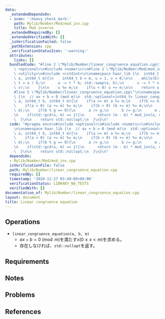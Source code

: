 ```yaml
---
data:
  _extendedDependsOn:
  - icon: ':heavy_check_mark:'
    path: Mylib/Number/Mod/mod_inv.cpp
    title: Mod inverse
  _extendedRequiredBy: []
  _extendedVerifiedWith: []
  _isVerificationFailed: false
  _pathExtension: cpp
  _verificationStatusIcon: ':warning:'
  attributes:
    links: []
  bundledCode: "#line 2 \"Mylib/Number/linear_congruence_equation.cpp\"\n#include\
    \ <optional>\n#include <numeric>\n#line 2 \"Mylib/Number/Mod/mod_inv.cpp\"\n#include\
    \ <utility>\n#include <cstdint>\n\nnamespace haar_lib {\n  int64_t mod_inv(int64_t\
    \ a, int64_t m){\n    int64_t b = m, u = 1, v = 0;\n\n    while(b){\n      int64_t\
    \ t = a / b;\n      a -= t * b; std::swap(a, b);\n      u -= t * v; std::swap(u,\
    \ v);\n    }\n\n    u %= m;\n    if(u < 0) u += m;\n\n    return u;\n  }\n}\n\
    #line 5 \"Mylib/Number/linear_congruence_equation.cpp\"\n\nnamespace haar_lib\
    \ {\n  // ax + b = 0 (mod m)\n  std::optional<int64_t> linear_congruence_equation(int64_t\
    \ a, int64_t b, int64_t m){\n    if(a >= m) a %= m;\n    if(b >= m) b %= m;\n\
    \    if(a < 0) (a += m) %= m;\n    if(b < 0) (b += m) %= m;\n\n    auto g = std::gcd(a,\
    \ m);\n    if(b % g == 0){\n      a /= g;\n      b /= g;\n      m /= g;\n    }\n\
    \n    if(std::gcd(a, m) == 1){\n      return (m - b) * mod_inv(a, m) % m;\n  \
    \  }\n\n    return std::nullopt;\n  }\n}\n"
  code: "#pragma once\n#include <optional>\n#include <numeric>\n#include \"Mylib/Number/Mod/mod_inv.cpp\"\
    \n\nnamespace haar_lib {\n  // ax + b = 0 (mod m)\n  std::optional<int64_t> linear_congruence_equation(int64_t\
    \ a, int64_t b, int64_t m){\n    if(a >= m) a %= m;\n    if(b >= m) b %= m;\n\
    \    if(a < 0) (a += m) %= m;\n    if(b < 0) (b += m) %= m;\n\n    auto g = std::gcd(a,\
    \ m);\n    if(b % g == 0){\n      a /= g;\n      b /= g;\n      m /= g;\n    }\n\
    \n    if(std::gcd(a, m) == 1){\n      return (m - b) * mod_inv(a, m) % m;\n  \
    \  }\n\n    return std::nullopt;\n  }\n}\n"
  dependsOn:
  - Mylib/Number/Mod/mod_inv.cpp
  isVerificationFile: false
  path: Mylib/Number/linear_congruence_equation.cpp
  requiredBy: []
  timestamp: '2020-12-27 03:49:09+09:00'
  verificationStatus: LIBRARY_NO_TESTS
  verifiedWith: []
documentation_of: Mylib/Number/linear_congruence_equation.cpp
layout: document
title: Linear congruence equation
---
```


## Operations

- `linear_congruence_equation(a, b, m)`
    - $ax + b = 0 \pmod m$を満たすx($0 \le x \lt m$)を求める。
    - 存在しなければ、`std::nullopt`を返す。

## Requirements

## Notes

## Problems

## References

